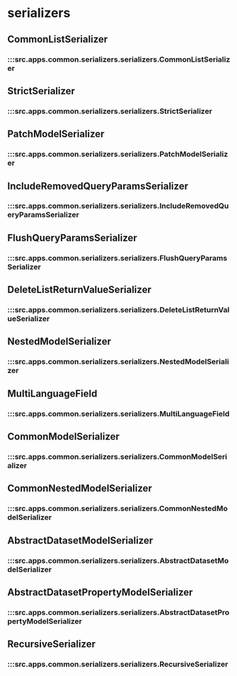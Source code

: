 # serializers

## CommonListSerializer

### :::src.apps.common.serializers.serializers.CommonListSerializer

## StrictSerializer

### :::src.apps.common.serializers.serializers.StrictSerializer

## PatchModelSerializer

### :::src.apps.common.serializers.serializers.PatchModelSerializer

## IncludeRemovedQueryParamsSerializer

### :::src.apps.common.serializers.serializers.IncludeRemovedQueryParamsSerializer

## FlushQueryParamsSerializer

### :::src.apps.common.serializers.serializers.FlushQueryParamsSerializer

## DeleteListReturnValueSerializer

### :::src.apps.common.serializers.serializers.DeleteListReturnValueSerializer

## NestedModelSerializer

### :::src.apps.common.serializers.serializers.NestedModelSerializer

## MultiLanguageField

### :::src.apps.common.serializers.serializers.MultiLanguageField

## CommonModelSerializer

### :::src.apps.common.serializers.serializers.CommonModelSerializer

## CommonNestedModelSerializer

### :::src.apps.common.serializers.serializers.CommonNestedModelSerializer

## AbstractDatasetModelSerializer

### :::src.apps.common.serializers.serializers.AbstractDatasetModelSerializer

## AbstractDatasetPropertyModelSerializer

### :::src.apps.common.serializers.serializers.AbstractDatasetPropertyModelSerializer

## RecursiveSerializer

### :::src.apps.common.serializers.serializers.RecursiveSerializer

